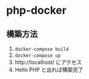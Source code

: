 # php-docker

## 構築方法

1. `docker-compose build`
3. `docker-compose up`
4. http://localhost/ にアクセス
5. Hello PHP と出れば構築完了